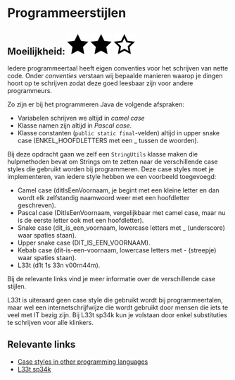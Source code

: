 # Programmeerstijlen
## Moeilijkheid: ![Filled](../resources/star-filled.svg) ![Filled](../resources/star-filled.svg) ![Outlined](../resources/star-outlined.svg) 
Iedere programmeertaal heeft eigen conventies voor het schrijven van nette code. Onder _conventies_ verstaan wij bepaalde
manieren waarop je dingen hoort op te schrijven zodat deze goed leesbaar zijn voor andere programmeurs.

Zo zijn er bij het programmeren Java de volgende afspraken:
- Variabelen schrijven we altijd in _camel case_
- Klasse namen zijn altijd in _Pascal case_.
- Klasse constanten (`public static final`-velden) altijd in upper snake case (ENKEL_HOOFDLETTERS met een _ tussen de woorden).

Bij deze opdracht gaan we zelf een `StringUtils` klasse maken die hulpmethoden bevat om Strings om te zetten naar de 
verschillende case styles die gebruikt worden bij programmeren. Deze case styles moet je implementeren, van iedere 
style hebben we een voorbeeld toegevoegd:
- Camel case (ditIsEenVoornaam, je begint met een kleine letter en dan wordt elk zelfstandig naamwoord weer met een hoofdletter
  geschreven).
- Pascal case (DitIsEenVoornaam, vergelijkbaar met camel case, maar nu is de eerste letter ook met een hoofdletter).
- Snake case (dit_is_een_voornaam, lowercase letters met _ (underscore) waar spaties staan).
- Upper snake case (DIT_IS_EEN_VOORNAAM).
- Kebab case (dit-is-een-voornaam, lowercase letters met - (streepje) waar spaties staan).
- L33t (d1t 1s 33n v00rn44m).

Bij de relevante links vind je meer informatie over de verschillende case stijlen.

L33t is uiteraard geen case style die gebruikt wordt bij programmeertalen, maar wel een internetschrijfwijze die wordt 
gebruikt door mensen die iets te veel met IT bezig zijn. Bij L33t sp34k kun je volstaan door enkel substituties te 
schrijven voor alle klinkers.

## Relevante links
* [Case styles in other programming languages](https://betterprogramming.pub/string-case-styles-camel-pascal-snake-and-kebab-case-981407998841)
* [L33t sp34k](https://nl.wikipedia.org/wiki/Leet)
